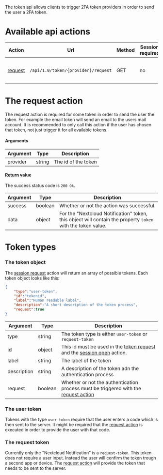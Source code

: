 The token api allows clients to trigger 2FA token providers in order to send the user a 2FA token.

# Available api actions
| Action | Url | Method | Session required | Description |
| --- | --- | --- | --- | --- |
| [request](#the-request-action) | `/api/1.0/token/{provider}/request` | GET | no | Requests a token with the provider |


# The request action
The request action is required for some token in order to send the user the token.
For example the email token will send an email to the users mail account.
It is recommended to only call this action if the user has chosen that token, not just trigger it for all available tokens.

#### Arguments
| Argument | Type | Description |
| --- | --- | --- |
| provider | string | The id of the token |

#### Return value
The success status code is `200 Ok`.

| Argument | Type | Description |
| --- | --- | --- |
| success | boolean | Whether or not the action was successful |
| data | object | For the "Nextcloud Notification" token, this object will contain the property `token` with the token value. |


# Token types

### The token object
The [session request](./Session-Api#the-request-action) action will return an array of possible tokens.
Each token object looks like this:

```json
{
    "type":"user-token",
    "id":"tokenid",
    "label":"Human readable label",
    "description":"A short description of the token process",
    "request":true
}
```

| Argument | Type | Description |
| --- | --- | --- |
| type | string | The token type is either `user-token` or `request-token` |
| id | object | This id must be used in the [token request](#the-request-action) and the [session open](./Session-Api#the-open-action) action. |
| label | string | The label of the token |
| description | string | A description of the token adn the authentication process |
| request | boolean | Whether or not the authentication process must be triggered with the [request action](#the-request-action) |


### The user token
Tokens with the type `user-token` require that the user enters a code which is then sent to the server.
It might be required that the [request action](#the-request-action) is executed in order to provide the user with that code.

### The request token
Currently only the "Nextcloud Notification" is a `request-token`.
This token does not require a user input.
Instead the user will confirm the token trough a second app or device.
The [request action](#the-request-action) will provide the token that needs to be sent to the server.